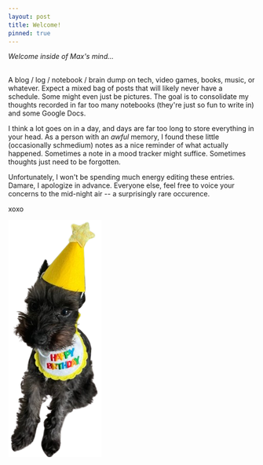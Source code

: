 ```yaml
---
layout: post
title: Welcome!
pinned: true
---
```


_Welcome inside of Max's mind..._

<br>
A blog / log / notebook / brain dump on tech, video games, books, music, or whatever. Expect a mixed bag of posts that will likely never have a schedule. Some might even just be pictures. The goal is to consolidate my thoughts recorded in far too many notebooks (they're just so fun to write in) and some Google Docs.

I think a lot goes on in a day, and days are far too long to store everything in your head. As a person with an _awful_ memory, I found these little (occasionally schmedium) notes as a nice reminder of what actually happened. Sometimes a note in a mood tracker might suffice. Sometimes thoughts just need to be forgotten.

Unfortunately, I won't be spending much energy editing these entries. Damare, I apologize in advance. Everyone else, feel free to voice your concerns to the mid-night air -- a surprisingly rare occurence.

xoxo

![image](/assets/images/dog.png)
